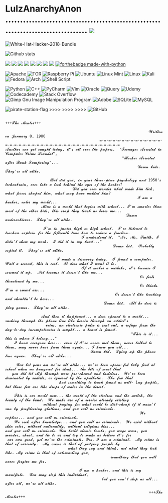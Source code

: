# LulzAnarchyAnon ................................................................................. ![](https://komarev.com/ghpvc/?username=your-github-LulzAnarchyAnon)



![White-Hat-Hacker-2018-Bundle](https://user-images.githubusercontent.com/104794704/168382508-a79561b9-36b7-4560-9067-39d3ad086662.jpg)




![Github stats](https://github-readme-stats.vercel.app/api?username=LulzAnarchyAnon&theme=dark&show_icons=true&count_private=true)




<img src="https://img.shields.io/badge/Python-3776AB?style=for-the-badge&logo=python&logoColor=white" /> <img src="https://img.shields.io/badge/JavaScript-323330?style=for-the-badge&logo=javascript&logoColor=F7DF1E" /> <img src="https://img.shields.io/badge/HTML5-E34F26?style=for-the-badge&logo=html5&logoColor=white" /> <img src="https://img.shields.io/badge/Ruby-CC342D?style=for-the-badge&logo=ruby&logoColor=white" />  <img src="https://img.shields.io/badge/json-5E5C5C?style=for-the-badge&logo=json&logoColor=white" />  <img src="https://img.shields.io/badge/CSS3-1572B6?style=for-the-badge&logo=css3&logoColor=white" /> <img src="https://img.shields.io/badge/PHP-777BB4?style=for-the-badge&logo=php&logoColor=white" />  <img src="https://img.shields.io/badge/Java-ED8B00?style=for-the-badge&logo=java&logoColor=white" /> [![forthebadge made-with-python](http://ForTheBadge.com/images/badges/made-with-python.svg)](https://www.python.org/)


![Apache](https://img.shields.io/badge/apache-%23D42029.svg?style=for-the-badge&logo=apache&logoColor=white) ![TOR](https://img.shields.io/badge/tor-%237E4798.svg?style=for-the-badge&logo=tor-project&logoColor=white) ![Raspberry Pi](https://img.shields.io/badge/-RaspberryPi-C51A4A?style=for-the-badge&logo=Raspberry-Pi) ![Ubuntu](https://img.shields.io/badge/Ubuntu-E95420?style=for-the-badge&logo=ubuntu&logoColor=white) ![Linux Mint](https://img.shields.io/badge/Linux%20Mint-87CF3E?style=for-the-badge&logo=Linux%20Mint&logoColor=white) ![Linux](https://img.shields.io/badge/Linux-FCC624?style=for-the-badge&logo=linux&logoColor=black) ![Kali](https://img.shields.io/badge/Kali-268BEE?style=for-the-badge&logo=kalilinux&logoColor=white) ![Fedora](https://img.shields.io/badge/Fedora-294172?style=for-the-badge&logo=fedora&logoColor=white) ![Arch](https://img.shields.io/badge/Arch%20Linux-1793D1?logo=arch-linux&logoColor=fff&style=for-the-badge) ![Shell Script](https://img.shields.io/badge/shell_script-%23121011.svg?style=for-the-badge&logo=gnu-bash&logoColor=white) 


![Python](https://img.shields.io/badge/python-3670A0?style=for-the-badge&logo=python&logoColor=ffdd54) ![C++](https://img.shields.io/badge/c++-%2300599C.svg?style=for-the-badge&logo=c%2B%2B&logoColor=white) ![PyCharm](https://img.shields.io/badge/pycharm-143?style=for-the-badge&logo=pycharm&logoColor=black&color=black&labelColor=green) ![Vim](https://img.shields.io/badge/VIM-%2311AB00.svg?style=for-the-badge&logo=vim&logoColor=white) ![Oracle](https://img.shields.io/badge/Oracle-F80000?style=for-the-badge&logo=oracle&logoColor=white) ![jQuery](https://img.shields.io/badge/jquery-%230769AD.svg?style=for-the-badge&logo=jquery&logoColor=white) ![Udemy](https://img.shields.io/badge/Udemy-A435F0?style=for-the-badge&logo=Udemy&logoColor=white) ![Codecademy](https://img.shields.io/badge/Codecademy-FFF0E5?style=for-the-badge&logo=codecademy&logoColor=1F243A) ![Stack Overflow](https://img.shields.io/badge/-Stackoverflow-FE7A16?style=for-the-badge&logo=stack-overflow&logoColor=white) ![Gimp Gnu Image Manipulation Program](https://img.shields.io/badge/Gimp-657D8B?style=for-the-badge&logo=gimp&logoColor=FFFFFF) ![Adobe](https://img.shields.io/badge/adobe-%23FF0000.svg?style=for-the-badge&logo=adobe&logoColor=white) ![SQLite](https://img.shields.io/badge/sqlite-%2307405e.svg?style=for-the-badge&logo=sqlite&logoColor=white) ![MySQL](https://img.shields.io/badge/mysql-%2300f.svg?style=for-the-badge&logo=mysql&logoColor=white) 






![pirate-station-flag](https://user-images.githubusercontent.com/104794704/168404098-d92a5629-81d9-4c92-83e2-d808220a5dda.gif)    >>>> >>>> >>>> ![GitHub](https://img.shields.io/badge/github-%23121011.svg?style=for-the-badge&logo=github&logoColor=white)



                                                                          +++𝓣𝓱𝓮 𝓜𝓮𝓷𝓽𝓸𝓻+++

                                                                    𝓦𝓻𝓲𝓽𝓽𝓮𝓷 𝓸𝓷 𝓙𝓪𝓷𝓾𝓪𝓻𝔂 8, 1986
                                              =-=-=-=-=-=-=-=-=-=-=-=-=-=-=-=-=-=-=-=-=-=-=-=-=-=-=-=-=-=-=-=-=-=-=-=-=-=-=-=                                                                        𝓐𝓷𝓸𝓽𝓱𝓮𝓻 𝓸𝓷𝓮 𝓰𝓸𝓽 𝓬𝓪𝓾𝓰𝓱𝓽 𝓽𝓸𝓭𝓪𝔂, 𝓲𝓽'𝓼 𝓪𝓵𝓵 𝓸𝓿𝓮𝓻 𝓽𝓱𝓮 𝓹𝓪𝓹𝓮𝓻𝓼.  "𝓣𝓮𝓮𝓷𝓪𝓰𝓮𝓻 𝓐𝓻𝓻𝓮𝓼𝓽𝓮𝓭 𝓲𝓷 𝓒𝓸𝓶𝓹𝓾𝓽𝓮𝓻 𝓒𝓻𝓲𝓶𝓮 𝓢𝓬𝓪𝓷𝓭𝓪𝓵",
                                                        "𝓗𝓪𝓬𝓴𝓮𝓻 𝓐𝓻𝓻𝓮𝓼𝓽𝓮𝓭 𝓪𝓯𝓽𝓮𝓻 𝓑𝓪𝓷𝓴 𝓣𝓪𝓶𝓹𝓮𝓻𝓲𝓷𝓰"...
                                                               𝓓𝓪𝓶𝓷 𝓴𝓲𝓭𝓼.  𝓣𝓱𝓮𝔂'𝓻𝓮 𝓪𝓵𝓵 𝓪𝓵𝓲𝓴𝓮.

                        𝓑𝓾𝓽 𝓭𝓲𝓭 𝔂𝓸𝓾, 𝓲𝓷 𝔂𝓸𝓾𝓻 𝓽𝓱𝓻𝓮𝓮-𝓹𝓲𝓮𝓬𝓮 𝓹𝓼𝔂𝓬𝓱𝓸𝓵𝓸𝓰𝔂 𝓪𝓷𝓭 1950'𝓼 𝓽𝓮𝓬𝓱𝓷𝓸𝓫𝓻𝓪𝓲𝓷, 𝓮𝓿𝓮𝓻 𝓽𝓪𝓴𝓮 𝓪 𝓵𝓸𝓸𝓴 𝓫𝓮𝓱𝓲𝓷𝓭 𝓽𝓱𝓮 𝓮𝔂𝓮𝓼 𝓸𝓯 𝓽𝓱𝓮 𝓱𝓪𝓬𝓴𝓮𝓻? 
                                  𝓓𝓲𝓭 𝔂𝓸𝓾 𝓮𝓿𝓮𝓻 𝔀𝓸𝓷𝓭𝓮𝓻 𝔀𝓱𝓪𝓽 𝓶𝓪𝓭𝓮 𝓱𝓲𝓶 𝓽𝓲𝓬𝓴, 𝔀𝓱𝓪𝓽 𝓯𝓸𝓻𝓬𝓮𝓼 𝓼𝓱𝓪𝓹𝓮𝓭 𝓱𝓲𝓶, 𝔀𝓱𝓪𝓽 𝓶𝓪𝔂 𝓱𝓪𝓿𝓮 𝓶𝓸𝓵𝓭𝓮𝓭 𝓱𝓲𝓶?
                                                               𝓘 𝓪𝓶 𝓪 𝓱𝓪𝓬𝓴𝓮𝓻, 𝓮𝓷𝓽𝓮𝓻 𝓶𝔂 𝔀𝓸𝓻𝓵𝓭...
                    𝓜𝓲𝓷𝓮 𝓲𝓼 𝓪 𝔀𝓸𝓻𝓵𝓭 𝓽𝓱𝓪𝓽 𝓫𝓮𝓰𝓲𝓷𝓼 𝔀𝓲𝓽𝓱 𝓼𝓬𝓱𝓸𝓸𝓵... 𝓘'𝓶 𝓼𝓶𝓪𝓻𝓽𝓮𝓻 𝓽𝓱𝓪𝓷 𝓶𝓸𝓼𝓽 𝓸𝓯 𝓽𝓱𝓮 𝓸𝓽𝓱𝓮𝓻 𝓴𝓲𝓭𝓼, 𝓽𝓱𝓲𝓼 𝓬𝓻𝓪𝓹 𝓽𝓱𝓮𝔂 𝓽𝓮𝓪𝓬𝓱 𝓾𝓼 𝓫𝓸𝓻𝓮𝓼 𝓶𝓮...
                                                          𝓓𝓪𝓶𝓷 𝓾𝓷𝓭𝓮𝓻𝓪𝓬𝓱𝓲𝓮𝓿𝓮𝓻.  𝓣𝓱𝓮𝔂'𝓻𝓮 𝓪𝓵𝓵 𝓪𝓵𝓲𝓴𝓮.

                     𝓘'𝓶 𝓲𝓷 𝓳𝓾𝓷𝓲𝓸𝓻 𝓱𝓲𝓰𝓱 𝓸𝓻 𝓱𝓲𝓰𝓱 𝓼𝓬𝓱𝓸𝓸𝓵.  𝓘'𝓿𝓮 𝓵𝓲𝓼𝓽𝓮𝓷𝓮𝓭 𝓽𝓸 𝓽𝓮𝓪𝓬𝓱𝓮𝓻𝓼 𝓮𝔁𝓹𝓵𝓪𝓲𝓷 𝓯𝓸𝓻 𝓽𝓱𝓮 𝓯𝓲𝓯𝓽𝓮𝓮𝓷𝓽𝓱 𝓽𝓲𝓶𝓮 𝓱𝓸𝔀 𝓽𝓸 𝓻𝓮𝓭𝓾𝓬𝓮 𝓪 𝓯𝓻𝓪𝓬𝓽𝓲𝓸𝓷. 
                                      𝓘 𝓾𝓷𝓭𝓮𝓻𝓼𝓽𝓪𝓷𝓭 𝓲𝓽.  "𝓝𝓸, 𝓜𝓼. 𝓢𝓶𝓲𝓽𝓱, 𝓘 𝓭𝓲𝓭𝓷'𝓽 𝓼𝓱𝓸𝔀 𝓶𝔂 𝔀𝓸𝓻𝓴.  𝓘 𝓭𝓲𝓭 𝓲𝓽 𝓲𝓷 𝓶𝔂 𝓱𝓮𝓪𝓭..."
                                                    𝓓𝓪𝓶𝓷 𝓴𝓲𝓭.  𝓟𝓻𝓸𝓫𝓪𝓫𝓵𝔂 𝓬𝓸𝓹𝓲𝓮𝓭 𝓲𝓽.  𝓣𝓱𝓮𝔂'𝓻𝓮 𝓪𝓵𝓵 𝓪𝓵𝓲𝓴𝓮.

                           𝓘 𝓶𝓪𝓭𝓮 𝓪 𝓭𝓲𝓼𝓬𝓸𝓿𝓮𝓻𝔂 𝓽𝓸𝓭𝓪𝔂.  𝓘 𝓯𝓸𝓾𝓷𝓭 𝓪 𝓬𝓸𝓶𝓹𝓾𝓽𝓮𝓻.  𝓦𝓪𝓲𝓽 𝓪 𝓼𝓮𝓬𝓸𝓷𝓭, 𝓽𝓱𝓲𝓼 𝓲𝓼 𝓬𝓸𝓸𝓵.  𝓘𝓽 𝓭𝓸𝓮𝓼 𝔀𝓱𝓪𝓽 𝓘 𝔀𝓪𝓷𝓽 𝓲𝓽 𝓽𝓸. 
                                      𝓘𝓯 𝓲𝓽 𝓶𝓪𝓴𝓮𝓼 𝓪 𝓶𝓲𝓼𝓽𝓪𝓴𝓮, 𝓲𝓽'𝓼 𝓫𝓮𝓬𝓪𝓾𝓼𝓮 𝓘 𝓼𝓬𝓻𝓮𝔀𝓮𝓭 𝓲𝓽 𝓾𝓹.  𝓝𝓸𝓽 𝓫𝓮𝓬𝓪𝓾𝓼𝓮 𝓲𝓽 𝓭𝓸𝓮𝓼𝓷'𝓽 𝓵𝓲𝓴𝓮 𝓶𝓮...
                                                                𝓞𝓻 𝓯𝓮𝓮𝓵𝓼 𝓽𝓱𝓻𝓮𝓪𝓽𝓮𝓷𝓮𝓭 𝓫𝔂 𝓶𝓮...
                                                                𝓞𝓻 𝓽𝓱𝓲𝓷𝓴𝓼 𝓘'𝓶 𝓪 𝓼𝓶𝓪𝓻𝓽 𝓪𝓼𝓼...
                                                     𝓞𝓻 𝓭𝓸𝓮𝓼𝓷'𝓽 𝓵𝓲𝓴𝓮 𝓽𝓮𝓪𝓬𝓱𝓲𝓷𝓰 𝓪𝓷𝓭 𝓼𝓱𝓸𝓾𝓵𝓭𝓷'𝓽 𝓫𝓮 𝓱𝓮𝓻𝓮...
                                                𝓓𝓪𝓶𝓷 𝓴𝓲𝓭.  𝓐𝓵𝓵 𝓱𝓮 𝓭𝓸𝓮𝓼 𝓲𝓼 𝓹𝓵𝓪𝔂 𝓰𝓪𝓶𝓮𝓼.  𝓣𝓱𝓮𝔂'𝓻𝓮 𝓪𝓵𝓵 𝓪𝓵𝓲𝓴𝓮.

                    𝓐𝓷𝓭 𝓽𝓱𝓮𝓷 𝓲𝓽 𝓱𝓪𝓹𝓹𝓮𝓷𝓮𝓭... 𝓪 𝓭𝓸𝓸𝓻 𝓸𝓹𝓮𝓷𝓮𝓭 𝓽𝓸 𝓪 𝔀𝓸𝓻𝓵𝓭... 𝓻𝓾𝓼𝓱𝓲𝓷𝓰 𝓽𝓱𝓻𝓸𝓾𝓰𝓱 𝓽𝓱𝓮 𝓹𝓱𝓸𝓷𝓮 𝓵𝓲𝓷𝓮 𝓵𝓲𝓴𝓮 𝓱𝓮𝓻𝓸𝓲𝓷 𝓽𝓱𝓻𝓸𝓾𝓰𝓱 𝓪𝓷 𝓪𝓭𝓭𝓲𝓬𝓽'𝓼 
                      𝓿𝓮𝓲𝓷𝓼, 𝓪𝓷 𝓮𝓵𝓮𝓬𝓽𝓻𝓸𝓷𝓲𝓬 𝓹𝓾𝓵𝓼𝓮 𝓲𝓼 𝓼𝓮𝓷𝓽 𝓸𝓾𝓽, 𝓪 𝓻𝓮𝓯𝓾𝓰𝓮 𝓯𝓻𝓸𝓶 𝓽𝓱𝓮 𝓭𝓪𝔂-𝓽𝓸-𝓭𝓪𝔂 𝓲𝓷𝓬𝓸𝓶𝓹𝓮𝓽𝓮𝓷𝓬𝓲𝓮𝓼 𝓲𝓼 𝓼𝓸𝓾𝓰𝓱𝓽... 𝓪 𝓫𝓸𝓪𝓻𝓭 𝓲𝓼 𝓯𝓸𝓾𝓷𝓭.
                                                            "𝓣𝓱𝓲𝓼 𝓲𝓼 𝓲𝓽... 𝓽𝓱𝓲𝓼 𝓲𝓼 𝔀𝓱𝓮𝓻𝓮 𝓘 𝓫𝓮𝓵𝓸𝓷𝓰..."
        𝓘 𝓴𝓷𝓸𝔀 𝓮𝓿𝓮𝓻𝔂𝓸𝓷𝓮 𝓱𝓮𝓻𝓮... 𝓮𝓿𝓮𝓷 𝓲𝓯 𝓘'𝓿𝓮 𝓷𝓮𝓿𝓮𝓻 𝓶𝓮𝓽 𝓽𝓱𝓮𝓶, 𝓷𝓮𝓿𝓮𝓻 𝓽𝓪𝓵𝓴𝓮𝓭 𝓽𝓸 𝓽𝓱𝓮𝓶, 𝓶𝓪𝔂 𝓷𝓮𝓿𝓮𝓻 𝓱𝓮𝓪𝓻 𝓯𝓻𝓸𝓶 𝓽𝓱𝓮𝓶 𝓪𝓰𝓪𝓲𝓷... 𝓘 𝓴𝓷𝓸𝔀 𝔂𝓸𝓾 𝓪𝓵𝓵...
                                          𝓓𝓪𝓶𝓷 𝓴𝓲𝓭.  𝓣𝔂𝓲𝓷𝓰 𝓾𝓹 𝓽𝓱𝓮 𝓹𝓱𝓸𝓷𝓮 𝓵𝓲𝓷𝓮 𝓪𝓰𝓪𝓲𝓷.  𝓣𝓱𝓮𝔂'𝓻𝓮 𝓪𝓵𝓵 𝓪𝓵𝓲𝓴𝓮...

         𝓨𝓸𝓾 𝓫𝓮𝓽 𝔂𝓸𝓾𝓻 𝓪𝓼𝓼 𝔀𝓮'𝓻𝓮 𝓪𝓵𝓵 𝓪𝓵𝓲𝓴𝓮... 𝔀𝓮'𝓿𝓮 𝓫𝓮𝓮𝓷 𝓼𝓹𝓸𝓸𝓷-𝓯𝓮𝓭 𝓫𝓪𝓫𝔂 𝓯𝓸𝓸𝓭 𝓪𝓽 𝓼𝓬𝓱𝓸𝓸𝓵 𝔀𝓱𝓮𝓷 𝔀𝓮 𝓱𝓾𝓷𝓰𝓮𝓻𝓮𝓭 𝓯𝓸𝓻 𝓼𝓽𝓮𝓪𝓴... 𝓽𝓱𝓮 𝓫𝓲𝓽𝓼 𝓸𝓯 𝓶𝓮𝓪𝓽 𝓽𝓱𝓪𝓽
       𝔂𝓸𝓾 𝓭𝓲𝓭 𝓵𝓮𝓽 𝓼𝓵𝓲𝓹 𝓽𝓱𝓻𝓸𝓾𝓰𝓱 𝔀𝓮𝓻𝓮 𝓹𝓻𝓮-𝓬𝓱𝓮𝔀𝓮𝓭 𝓪𝓷𝓭 𝓽𝓪𝓼𝓽𝓮𝓵𝓮𝓼𝓼.  𝓦𝓮'𝓿𝓮 𝓫𝓮𝓮𝓷 𝓭𝓸𝓶𝓲𝓷𝓪𝓽𝓮𝓭 𝓫𝔂 𝓼𝓪𝓭𝓲𝓼𝓽𝓼, 𝓸𝓻 𝓲𝓰𝓷𝓸𝓻𝓮𝓭 𝓫𝔂 𝓽𝓱𝓮 𝓪𝓹𝓪𝓽𝓱𝓮𝓽𝓲𝓬.  𝓣𝓱𝓮 𝓯𝓮𝔀 𝓽𝓱𝓪𝓽
                            𝓱𝓪𝓭 𝓼𝓸𝓶𝓮𝓽𝓱𝓲𝓷𝓰 𝓽𝓸 𝓽𝓮𝓪𝓬𝓱 𝓯𝓸𝓾𝓷𝓭 𝓾𝓼 𝔀𝓲𝓵𝓵- i𝓷𝓰 𝓹𝓾𝓹𝓲𝓵𝓼, 𝓫𝓾𝓽 𝓽𝓱𝓸𝓼𝓮 𝓯𝓮𝔀 𝓪𝓻𝓮 𝓵𝓲𝓴𝓮 𝓭𝓻𝓸𝓹𝓼 𝓸𝓯 𝔀𝓪𝓽𝓮𝓻 𝓲𝓷 𝓽𝓱𝓮 𝓭𝓮𝓼𝓮𝓻𝓽.

        𝓣𝓱𝓲𝓼 𝓲𝓼 𝓸𝓾𝓻 𝔀𝓸𝓻𝓵𝓭 𝓷𝓸𝔀... 𝓽𝓱𝓮 𝔀𝓸𝓻𝓵𝓭 𝓸𝓯 𝓽𝓱𝓮 𝓮𝓵𝓮𝓬𝓽𝓻𝓸𝓷 𝓪𝓷𝓭 𝓽𝓱𝓮 𝓼𝔀𝓲𝓽𝓬𝓱, 𝓽𝓱𝓮 𝓫𝓮𝓪𝓾𝓽𝔂 𝓸𝓯 𝓽𝓱𝓮 𝓫𝓪𝓾𝓭.  𝓦𝓮 𝓶𝓪𝓴𝓮 𝓾𝓼𝓮 𝓸𝓯 𝓪 𝓼𝓮𝓻𝓿𝓲𝓬𝓮 𝓪𝓵𝓻𝓮𝓪𝓭𝔂 𝓮𝔁𝓲𝓼𝓽𝓲𝓷𝓰        
                     𝔀𝓲𝓽𝓱𝓸𝓾𝓽 𝓹𝓪𝔂𝓲𝓷𝓰 𝓯𝓸𝓻 𝔀𝓱𝓪𝓽 𝓬𝓸𝓾𝓵𝓭 𝓫𝓮 𝓭𝓲𝓻𝓽-𝓬𝓱𝓮𝓪𝓹 𝓲𝓯 𝓲𝓽 𝔀𝓪𝓼𝓷'𝓽 𝓻𝓾𝓷 𝓫𝔂 𝓹𝓻𝓸𝓯𝓲𝓽𝓮𝓮𝓻𝓲𝓷𝓰 𝓰𝓵𝓾𝓽𝓽𝓸𝓷𝓼, 𝓪𝓷𝓭 𝔂𝓸𝓾 𝓬𝓪𝓵𝓵 𝓾𝓼 𝓬𝓻𝓲𝓶𝓲𝓷𝓪𝓵𝓼. 
                                                                𝓦𝓮 𝓮𝔁𝓹𝓵𝓸𝓻𝓮... 𝓪𝓷𝓭 𝔂𝓸𝓾 𝓬𝓪𝓵𝓵 𝓾𝓼 𝓬𝓻𝓲𝓶𝓲𝓷𝓪𝓵𝓼. 
        𝓦𝓮 𝓼𝓮𝓮𝓴 𝓪𝓯𝓽𝓮𝓻 𝓴𝓷𝓸𝔀𝓵𝓮𝓭𝓰𝓮... 𝓪𝓷𝓭 𝔂𝓸𝓾 𝓬𝓪𝓵𝓵 𝓾𝓼 𝓬𝓻𝓲𝓶𝓲𝓷𝓪𝓵𝓼.  𝓦𝓮 𝓮𝔁𝓲𝓼𝓽 𝔀𝓲𝓽𝓱𝓸𝓾𝓽 𝓼𝓴𝓲𝓷 𝓬𝓸𝓵𝓸𝓻, 𝔀𝓲𝓽𝓱𝓸𝓾𝓽 𝓷𝓪𝓽𝓲𝓸𝓷𝓪𝓵𝓲𝓽𝔂, 𝔀𝓲𝓽𝓱𝓸𝓾𝓽 𝓻𝓮𝓵𝓲𝓰𝓲𝓸𝓾𝓼 𝓫𝓲𝓪𝓼...
    𝓪𝓷𝓭 𝔂𝓸𝓾 𝓬𝓪𝓵𝓵 𝓾𝓼 𝓬𝓻𝓲𝓶𝓲𝓷𝓪𝓵𝓼. 𝓨𝓸𝓾 𝓫𝓾𝓲𝓵𝓭 𝓪𝓽𝓸𝓶𝓲𝓬 𝓫𝓸𝓶𝓫𝓼, 𝔂𝓸𝓾 𝔀𝓪𝓰𝓮 𝔀𝓪𝓻𝓼, 𝔂𝓸𝓾 𝓶𝓾𝓻𝓭𝓮𝓻, 𝓬𝓱𝓮𝓪𝓽, 𝓪𝓷𝓭 𝓵𝓲𝓮 𝓽𝓸 𝓾𝓼 𝓪𝓷𝓭 𝓽𝓻𝔂 𝓽𝓸 𝓶𝓪𝓴𝓮 𝓾𝓼 𝓫𝓮𝓵𝓲𝓮𝓿𝓮 𝓲𝓽'𝓼 𝓯𝓸𝓻   
     𝓸𝓾𝓻 𝓸𝔀𝓷 𝓰𝓸𝓸𝓭, 𝔂𝓮𝓽 𝔀𝓮'𝓻𝓮 𝓽𝓱𝓮 𝓬𝓻𝓲𝓶𝓲𝓷𝓪𝓵𝓼. 𝓨𝓮𝓼, 𝓘 𝓪𝓶 𝓪 𝓬𝓻𝓲𝓶𝓲𝓷𝓪𝓵.  𝓜𝔂 𝓬𝓻𝓲𝓶𝓮 𝓲𝓼 𝓽𝓱𝓪𝓽 𝓸𝓯 𝓬𝓾𝓻𝓲𝓸𝓼𝓲𝓽𝔂.  𝓜𝔂 𝓬𝓻𝓲𝓶𝓮 𝓲𝓼 𝓽𝓱𝓪𝓽 𝓸𝓯 𝓳𝓾𝓭𝓰𝓲𝓷𝓰 𝓹𝓮𝓸𝓹𝓵𝓮 𝓫𝔂  
                                𝔀𝓱𝓪𝓽 𝓽𝓱𝓮𝔂 𝓼𝓪𝔂 𝓪𝓷𝓭 𝓽𝓱𝓲𝓷𝓴, 𝓷𝓸𝓽 𝔀𝓱𝓪𝓽 𝓽𝓱𝓮𝔂 𝓵𝓸𝓸𝓴 𝓵𝓲𝓴𝓮. 𝓜𝔂 𝓬𝓻𝓲𝓶𝓮 𝓲𝓼 𝓽𝓱𝓪𝓽 𝓸𝓯 𝓸𝓾𝓽𝓼𝓶𝓪𝓻𝓽𝓲𝓷𝓰 𝔂𝓸𝓾, 
                                                   𝓼𝓸𝓶𝓮𝓽𝓱𝓲𝓷𝓰 𝓽𝓱𝓪𝓽 𝔂𝓸𝓾 𝔀𝓲𝓵𝓵 𝓷𝓮𝓿𝓮𝓻 𝓯𝓸𝓻𝓰𝓲𝓿𝓮 𝓶𝓮 𝓯𝓸𝓻.

                                     𝓘 𝓪𝓶 𝓪 𝓱𝓪𝓬𝓴𝓮𝓻, 𝓪𝓷𝓭 𝓽𝓱𝓲𝓼 𝓲𝓼 𝓶𝔂 𝓶𝓪𝓷𝓲𝓯𝓮𝓼𝓽𝓸.  𝓨𝓸𝓾 𝓶𝓪𝔂 𝓼𝓽𝓸𝓹 𝓽𝓱𝓲𝓼 𝓲𝓷𝓭𝓲𝓿𝓲𝓭𝓾𝓪𝓵,
                                               𝓫𝓾𝓽 𝔂𝓸𝓾 𝓬𝓪𝓷'𝓽 𝓼𝓽𝓸𝓹 𝓾𝓼 𝓪𝓵𝓵... 𝓪𝓯𝓽𝓮𝓻 𝓪𝓵𝓵, 𝔀𝓮'𝓻𝓮 𝓪𝓵𝓵 𝓪𝓵𝓲𝓴𝓮.

                                                                    +++𝓣𝓱𝓮 𝓜𝓮𝓷𝓽𝓸𝓻+++



